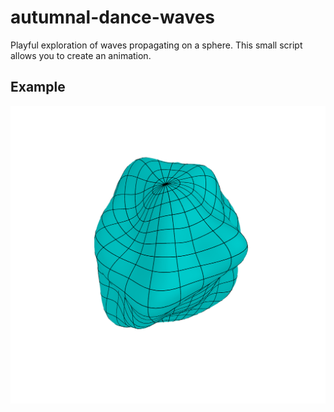 # autumnal-dance-waves
Playful exploration of waves propagating on a sphere. This small script allows you to create an animation.

## Example
![Wave Propogation on Sphere](frame_0435.png)
